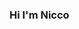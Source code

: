 ### Hi I'm Nicco

<!--
**nicco-b/nicco-b** is a ✨ _special_ ✨ repository because its `README.md` (this file) appears on your GitHub profile.

Here are some ideas to get you started:

- 🔭 I’m currently working on a custom e-commerce cms dashboard integrated with stripe
- 🤔 I’m looking for my first developer Role
- 🌱 I’m currently learning advanced React patterns, GraphQL, and diving deeper into cloud services like AWS and Google Cloud Platform.
- 👯 I’m looking to collaborate on open-source projects or innovative web application ideas. I'm particularly interested in projects that have a positive impact on society or the environment.
- 📫 How to reach me: niccobeats@icloud.com || https://www.linkedin.com/in/niccolobufalino/
- 📫 How to reach me: [LinkedIn](https://www.linkedin.com/in/niccolobufalino/) | [Email](mailto:niccobeats@icloud.com)
- ⚡ Fun fact: When I'm not coding, you can find me drawing, making beats, or exploring flavors in the kitchen.

-->
